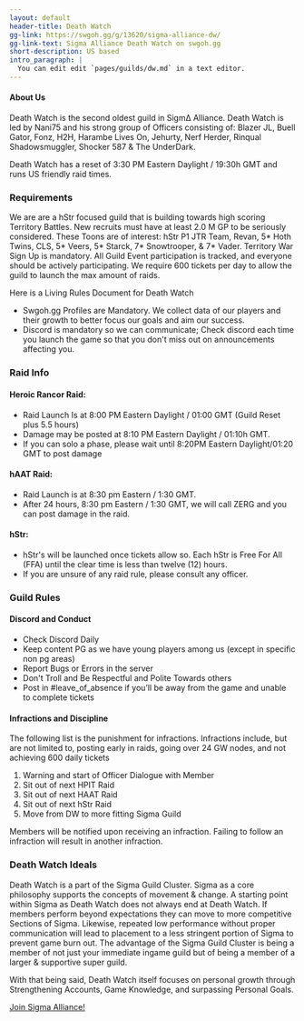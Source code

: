 ```yaml
---
layout: default
header-title: Death Watch
gg-link: https://swgoh.gg/g/13620/sigma-alliance-dw/
gg-link-text: Sigma Alliance Death Watch on swgoh.gg
short-description: US based
intro_paragraph: |
  You can edit edit `pages/guilds/dw.md` in a text editor.
---
```


#### About Us

Death Watch is the second oldest guild in Sigm∆ Alliance. Death Watch is led by Nani75 and his strong group of Officers consisting of: Blazer JL, Buell Gator, Fonz, H2H, Harambe Lives On, Jehurty, Nerf Herder, Rinqual Shadowsmuggler, Shocker 587 & The UnderDark. 

Death Watch has a reset of 3:30 PM Eastern Daylight / 19:30h GMT and runs US friendly raid times.

### Requirements

We are are a hStr focused guild that is building towards high scoring Territory Battles. New recruits must have at least 2.0 M GP to be seriously considered. These Toons are of interest: hStr P1 JTR Team, Revan,  5* Hoth Twins, CLS, 5* Veers, 5* Starck, 7* Snowtrooper, & 7* Vader. Territory War Sign Up is mandatory. All Guild Event participation is tracked, and everyone should be actively participating. We require 600 tickets per day to allow the guild to launch the max amount of raids.


Here is a Living Rules Document for Death Watch

* Swgoh.gg Profiles are Mandatory. We collect data of our players and their growth to better focus our goals and aim our success.
* Discord is mandatory so we can communicate; Check discord each time you launch the game so that you don't miss out on announcements affecting you.



### Raid Info

#### Heroic Rancor Raid:

* Raid Launch Is at 8:00 PM Eastern Daylight / 01:00 GMT (Guild Reset plus 5.5 hours)
* Damage may be posted at 8:10 PM Eastern Daylight / 01:10h GMT.
* If you can solo a phase, please wait until 8:20PM Eastern Daylight/01:20 GMT to post damage

#### hAAT Raid:

* Raid Launch is at 8:30 pm Eastern / 1:30 GMT.
* After 24 hours, 8:30 pm Eastern / 1:30 GMT, we will call ZERG and you can post damage in the raid.

#### hStr:

* hStr's will be launched once tickets allow so. Each hStr is Free For All (FFA) until the clear time is less than twelve (12) hours.
* If you are unsure of any raid rule, please consult any officer.

### Guild Rules

#### Discord and Conduct

* Check Discord Daily
* Keep content PG as we have young players among us (except in specific non pg areas)
* Report Bugs or Errors in the server
* Don't Troll and Be Respectful and Polite Towards others
* Post in #leave_of_absence if you’ll be away from the game and unable to complete tickets

#### Infractions and Discipline

The following list is the punishment for infractions. Infractions include, but are not limited to, posting early in raids, going over 24 GW nodes, and not achieving 600 daily tickets

1. Warning and start of Officer Dialogue with Member
2. Sit out of next HPIT Raid
3. Sit out of next HAAT Raid
4. Sit out of next hStr Raid
5. Move from DW to more fitting Sigma Guild

Members will be notified upon receiving an infraction. Failing to follow an infraction will result in another infraction. 


### Death Watch Ideals

Death Watch is a part of the Sigma Guild Cluster. Sigma as a core philosophy supports the concepts of movement & change. A starting point within Sigma as Death Watch does not always end at Death Watch. If members perform beyond expectations they can move to more competitive Sections of Sigma. Likewise, repeated low performance without proper communication will lead to placement to a less stringent portion of Sigma to prevent game burn out. The advantage of the Sigma Guild Cluster is being a member of not just your immediate ingame guild but of being a member of a larger & supportive super guild.

With that being said, Death Watch itself focuses on personal growth through Strengthening Accounts, Game Knowledge, and surpassing Personal Goals.


[Join Sigma Alliance!](https://discord.gg/V33Kfaj)
